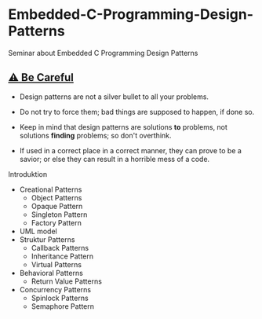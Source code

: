 # Embedded-C-Programming-Design-Patterns
Seminar about Embedded C Programming Design Patterns

## [⚠️ Be Careful](https://github.com/kamranahmedse/design-patterns-for-humans#️-be-careful)

- Design patterns are not a silver bullet to all your problems.

- Do not try to force them; bad things are supposed to happen, if done so.

- Keep in mind that design patterns are solutions **to** problems, not solutions **finding** problems; so don't overthink.

- If used in a correct place in a correct manner, they can prove to be a savior; or else they can result in a horrible mess of a code.

  
Introduktion
- Creational Patterns
  - Object Patterns
  - Opaque Pattern
  - Singleton Pattern
  - Factory Pattern
- UML model
- Struktur Patterns
  - Callback Patterns
  - Inheritance Pattern
  - Virtual Patterns
- Behavioral Patterns
  - Return Value Patterns
- Concurrency Patterns
  - Spinlock Patterns
  - Semaphore Pattern
